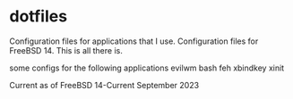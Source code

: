 # dotfiles
Configuration files for applications that I use.
Configuration files for FreeBSD 14.
This is all there is.

some configs for the following applications
evilwm
bash
feh
xbindkey
xinit

Current as of FreeBSD 14-Current September 2023
